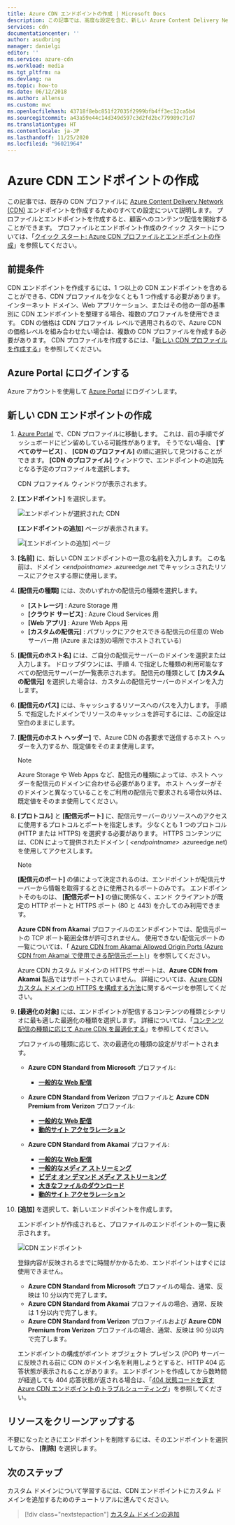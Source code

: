 ```yaml
---
title: Azure CDN エンドポイントの作成 | Microsoft Docs
description: この記事では、高度な設定を含む、新しい Azure Content Delivery Network (CDN) エンドポイントを作成する方法を説明します。
services: cdn
documentationcenter: ''
author: asudbring
manager: danielgi
editor: ''
ms.service: azure-cdn
ms.workload: media
ms.tgt_pltfrm: na
ms.devlang: na
ms.topic: how-to
ms.date: 06/12/2018
ms.author: allensu
ms.custom: mvc
ms.openlocfilehash: 43718f8ebc851f27035f2999bfb4ff3ec12ca5b4
ms.sourcegitcommit: a43a59e44c14d349d597c3d2fd2bc779989c71d7
ms.translationtype: HT
ms.contentlocale: ja-JP
ms.lasthandoff: 11/25/2020
ms.locfileid: "96021964"
---
```

# <a name="create-an-azure-cdn-endpoint"></a>Azure CDN エンドポイントの作成
この記事では、既存の CDN プロファイルに [Azure Content Delivery Network (CDN)](cdn-overview.md) エンドポイントを作成するためのすべての設定について説明します。 プロファイルとエンドポイントを作成すると、顧客へのコンテンツ配信を開始することができます。 プロファイルとエンドポイント作成のクイック スタートについては、「[クイック スタート: Azure CDN プロファイルとエンドポイントの作成](cdn-create-new-endpoint.md)」を参照してください。

## <a name="prerequisites"></a>前提条件
CDN エンドポイントを作成するには、1 つ以上の CDN エンドポイントを含めることができる、CDN プロファイルを少なくとも 1 つ作成する必要があります。 インターネット ドメイン、Web アプリケーション、またはその他の一部の基準別に CDN エンドポイントを整理する場合、複数のプロファイルを使用できます。 CDN の価格は CDN プロファイル レベルで適用されるので、Azure CDN の価格レベルを組み合わせたい場合は、複数の CDN プロファイルを作成する必要があります。 CDN プロファイルを作成するには、「[新しい CDN プロファイルを作成する](cdn-create-new-endpoint.md#create-a-new-cdn-profile)」を参照してください。

## <a name="log-in-to-the-azure-portal"></a>Azure Portal にログインする
Azure アカウントを使用して [Azure Portal](https://portal.azure.com) にログインします。

## <a name="create-a-new-cdn-endpoint"></a>新しい CDN エンドポイントの作成

1. [Azure Portal](https://portal.azure.com) で、CDN プロファイルに移動します。 これは、前の手順でダッシュボードにピン留めしている可能性があります。 そうでない場合、 **[すべてのサービス]** 、 **[CDN のプロファイル]** の順に選択して見つけることができます。 **[CDN のプロファイル]** ウィンドウで、エンドポイントの追加先となる予定のプロファイルを選択します。 
   
    CDN プロファイル ウィンドウが表示されます。

2. **[エンドポイント]** を選択します。
   
    ![エンドポイントが選択された CDN](./media/cdn-create-endpoint-how-to/cdn-select-endpoint.png)
   
    **[エンドポイントの追加]** ページが表示されます。
   
    ![[エンドポイントの追加] ページ](./media/cdn-create-endpoint-how-to/cdn-add-endpoint-page.png)

3. **[名前]** に、新しい CDN エンドポイントの一意の名前を入力します。 この名前は、ドメイン _\<endpointname>_ .azureedge.net でキャッシュされたリソースにアクセスする際に使用します。

4. **[配信元の種類]** には、次のいずれかの配信元の種類を選択します。 
   - **[ストレージ]** : Azure Storage 用
   - **[クラウド サービス]** : Azure Cloud Services 用
   - **[Web アプリ]** : Azure Web Apps 用
   - **[カスタムの配信元]** : パブリックにアクセスできる配信元の任意の Web サーバー用 (Azure または別の場所でホストされている)

5. **[配信元のホスト名]** には、ご自分の配信元サーバーのドメインを選択または入力します。 ドロップダウンには、手順 4. で指定した種類の利用可能なすべての配信元サーバーが一覧表示されます。 配信元の種類として **[カスタムの配信元]** を選択した場合は、カスタムの配信元サーバーのドメインを入力します。
    
6. **[配信元のパス]** には、キャッシュするリソースへのパスを入力します。 手順 5. で指定したドメインでリソースのキャッシュを許可するには、この設定は空白のままにします。
    
7. **[配信元のホスト ヘッダー]** で、Azure CDN の各要求で送信するホスト ヘッダーを入力するか、既定値をそのまま使用します。
   
   > [!NOTE]
   > Azure Storage や Web Apps など、配信元の種類によっては、ホスト ヘッダーを配信元のドメインに合わせる必要があります。 ホスト ヘッダーがそのドメインと異なっていることをご利用の配信元で要求される場合以外は、既定値をそのまま使用してください。
   > 
    
8. **[プロトコル]** と **[配信元ポート]** に、配信元サーバーのリソースへのアクセスに使用するプロトコルとポートを指定します。 少なくとも 1 つのプロトコル (HTTP または HTTPS) を選択する必要があります。 HTTPS コンテンツには、CDN によって提供されたドメイン ( _\<endpointname>_ .azureedge.net) を使用してアクセスします。 
   
   > [!NOTE]
   > **[配信元のポート]** の値によって決定されるのは、エンドポイントが配信元サーバーから情報を取得するときに使用されるポートのみです。 エンドポイントそのものは、 **[配信元ポート]** の値に関係なく、エンド クライアントが既定の HTTP ポートと HTTPS ポート (80 と 443) を介してのみ利用できます。  
   > 
   > **Azure CDN from Akamai** プロファイルのエンドポイントでは、配信元ポートの TCP ポート範囲全体が許可されません。 使用できない配信元ポートの一覧については、「 [Azure CDN from Akamai Allowed Origin Ports (Azure CDN from Akamai で使用できる配信元ポート)](/previous-versions/azure/mt757337(v=azure.100))」を参照してください。  
   > 
   > Azure CDN カスタム ドメインの HTTPS サポートは、**Azure CDN from Akamai** 製品ではサポートされていません。 詳細については、[Azure CDN カスタム ドメインの HTTPS を構成する方法](cdn-custom-ssl.md)に関するページを参照してください。
    
9. **[最適化の対象]** には、エンドポイントが配信するコンテンツの種類とシナリオに最も適した最適化の種類を選択します。 詳細については、「[コンテンツ配信の種類に応じて Azure CDN を最適化する](cdn-optimization-overview.md)」を参照してください。

    プロファイルの種類に応じて、次の最適化の種類の設定がサポートされます。
    - **Azure CDN Standard from Microsoft** プロファイル:
       - [**一般的な Web 配信**](cdn-optimization-overview.md#general-web-delivery)

    - **Azure CDN Standard from Verizon** プロファイルと **Azure CDN Premium from Verizon** プロファイル:
       - [**一般的な Web 配信**](cdn-optimization-overview.md#general-web-delivery)
       - [**動的サイト アクセラレーション**](cdn-optimization-overview.md#dynamic-site-acceleration)

    - **Azure CDN Standard from Akamai** プロファイル:
       - [**一般的な Web 配信**](cdn-optimization-overview.md#general-web-delivery)
       - [**一般的なメディア ストリーミング**](cdn-optimization-overview.md#general-media-streaming)
       - [**ビデオ オン デマンド メディア ストリーミング**](cdn-optimization-overview.md#video-on-demand-media-streaming)
       - [**大きなファイルのダウンロード**](cdn-optimization-overview.md#large-file-download)
       - [**動的サイト アクセラレーション**](cdn-optimization-overview.md#dynamic-site-acceleration)

10. **[追加]** を選択して、新しいエンドポイントを作成します。
   
    エンドポイントが作成されると、プロファイルのエンドポイントの一覧に表示されます。
    
    ![CDN エンドポイント](./media/cdn-create-new-endpoint/cdn-endpoint-success.png)
    
    登録内容が反映されるまでに時間がかかるため、エンドポイントはすぐには使用できません。 
    - **Azure CDN Standard from Microsoft** プロファイルの場合、通常、反映は 10 分以内で完了します。 
    - **Azure CDN Standard from Akamai** プロファイルの場合、通常、反映は 1 分以内で完了します。 
    - **Azure CDN Standard from Verizon** プロファイルおよび **Azure CDN Premium from Verizon** プロファイルの場合、通常、反映は 90 分以内で完了します。 
   
    エンドポイントの構成がポイント オブジェクト プレゼンス (POP) サーバーに反映される前に CDN のドメイン名を利用しようとすると、HTTP 404 応答状態が表示されることがあります。 エンドポイントを作成してから数時間が経過しても 404 応答状態が返される場合は、「[404 状態コードを返す Azure CDN エンドポイントのトラブルシューティング](cdn-troubleshoot-endpoint.md)」を参照してください。

## <a name="clean-up-resources"></a>リソースをクリーンアップする
不要になったときにエンドポイントを削除するには、そのエンドポイントを選択してから、 **[削除]** を選択します。 

## <a name="next-steps"></a>次のステップ
カスタム ドメインについて学習するには、CDN エンドポイントにカスタム ドメインを追加するためのチュートリアルに進んでください。

> [!div class="nextstepaction"]
> [カスタム ドメインの追加](cdn-map-content-to-custom-domain.md)


